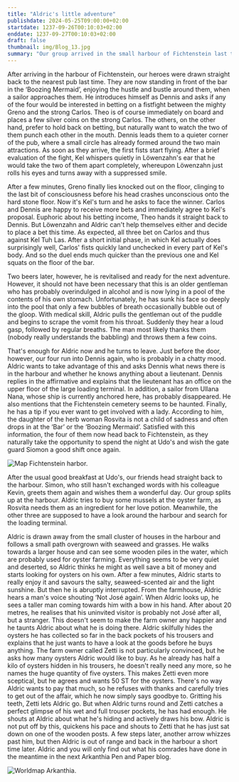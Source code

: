 ```yaml
---
title: "Aldric's little adventure"
publishdate: 2024-05-25T09:00:00+02:00
startdate: 1237-09-26T00:10:03+02:00
enddate: 1237-09-27T00:10:03+02:00
draft: false
thumbnail: img/Blog_13.jpg
summary: "Our group arrived in the small harbour of Fichtenstein last time. After having a quick look round the local bar, they explore it in detail in this blog. Aldric also embarks on a little adventure of his own. Find out how the bar evening goes this time and what Aldric's mission is here:"
---
```


After arriving in the harbour of Fichtenstein, our heroes were drawn straight back to the nearest pub last time. They are now standing in front of the bar in the ‘Boozing Mermaid’, enjoying the hustle and bustle around them, when a sailor approaches them. He introduces himself as Dennis and asks if any of the four would be interested in betting on a fistfight between the mighty Greno and the strong Carlos. Theo is of course immediately on board and places a few silver coins on the strong Carlos. The others, on the other hand, prefer to hold back on betting, but naturally want to watch the two of them punch each other in the mouth. Dennis leads them to a quieter corner of the pub, where a small circle has already formed around the two main attractions. As soon as they arrive, the first fists start flying. After a brief evaluation of the fight, Kel whispers quietly in Löwenzahn's ear that he would take the two of them apart completely, whereupon Löwenzahn just rolls his eyes and turns away with a suppressed smile. 

After a few minutes, Greno finally lies knocked out on the floor, clinging to the last bit of consciousness before his head crashes unconscious onto the hard stone floor. Now it's Kel's turn and he asks to face the winner. Carlos and Dennis are happy to receive more bets and immediately agree to Kel's proposal. Euphoric about his betting income, Theo hands it straight back to Dennis. But Löwenzahn and Aldric can't help themselves either and decide to place a bet this time. As expected, all three bet on Carlos and thus against Kel Tuh Las. After a short initial phase, in which Kel actually does surprisingly well, Carlos' fists quickly land unchecked in every part of Kel's body. And so the duel ends much quicker than the previous one and Kel squats on the floor of the bar. 

Two beers later, however, he is revitalised and ready for the next adventure. However, it should not have been necessary that this is an older gentleman who has probably overindulged in alcohol and is now lying in a pool of the contents of his own stomach. Unfortunately, he has sunk his face so deeply into the pool that only a few bubbles of breath occasionally bubble out of the gloop. With medical skill, Aldric pulls the gentleman out of the puddle and begins to scrape the vomit from his throat. Suddenly they hear a loud gasp, followed by regular breaths. The man most likely thanks them (nobody really understands the babbling) and throws them a few coins.

That's enough for Aldric now and he turns to leave. Just before the door, however, our four run into Dennis again, who is probably in a chatty mood. Aldric wants to take advantage of this and asks Dennis what news there is in the harbour and whether he knows anything about a lieutenant. Dennis replies in the affirmative and explains that the lieutenant has an office on the upper floor of the large loading terminal. In addition, a sailor from Ullana Nana, whose ship is currently anchored here, has probably disappeared. He also mentions that the Fichtenstein cemetery seems to be haunted. Finally, he has a tip if you ever want to get involved with a lady. According to him, the daughter of the herb woman Rosvita is not a child of sadness and often drops in at the ‘Bar’ or the ‘Boozing Mermaid’. Satisfied with this information, the four of them now head back to Fichtenstein, as they naturally take the opportunity to spend the night at Udo's and wish the gate guard Siomon a good shift once again.

<div class="img-max center">
  <img class="img-fluid rounded" title="Map Fichtenstein harbor" alt="Map Fichtenstein harbor." src="/img/fichtenstein_hafen.jpg" />
</div>

After the usual good breakfast at Udo's, our friends head straight back to the harbour. Simon, who still hasn't exchanged words with his colleague Kevin, greets them again and wishes them a wonderful day. Our group splits up at the harbour. Aldric tries to buy some mussels at the oyster farm, as Rosvita needs them as an ingredient for her love potion. Meanwhile, the other three are supposed to have a look around the harbour and search for the loading terminal. 

Aldric is drawn away from the small cluster of houses in the harbour and follows a small path overgrown with seaweed and grasses. He walks towards a larger house and can see some wooden piles in the water, which are probably used for oyster farming. Everything seems to be very quiet and deserted, so Aldric thinks he might as well save a bit of money and starts looking for oysters on his own. After a few minutes, Aldric starts to really enjoy it and savours the salty, seaweed-scented air and the light sunshine. But then he is abruptly interrupted. From the farmhouse, Aldric hears a man's voice shouting ‘Not José again’. When Aldric looks up, he sees a taller man coming towards him with a bow in his hand. After about 20 metres, he realises that his uninvited visitor is probably not José after all, but a stranger. This doesn't seem to make the farm owner any happier and he taunts Aldric about what he is doing there. Aldric skilfully hides the oysters he has collected so far in the back pockets of his trousers and explains that he just wants to have a look at the goods before he buys anything. The farm owner called Zetti is not particularly convinced, but he asks how many oysters Aldric would like to buy. As he already has half a kilo of oysters hidden in his trousers, he doesn't really need any more, so he names the huge quantity of five oysters. This makes Zetti even more sceptical, but he agrees and wants 50 ST for the oysters. There's no way Aldric wants to pay that much, so he refuses with thanks and carefully tries to get out of the affair, which he now simply says goodbye to. Gritting his teeth, Zetti lets Aldric go. But when Aldric turns round and Zetti catches a perfect glimpse of his wet and full trouser pockets, he has had enough. He shouts at Aldric about what he's hiding and actively draws his bow. Aldric is not put off by this, quickens his pace and shouts to Zetti that he has just sat down on one of the wooden posts. A few steps later, another arrow whizzes past him, but then Aldric is out of range and back in the harbour a short time later. Aldric and you will only find out what his comrades have done in the meantime in the next Arkanthia Pen and Paper blog.

<div class="img-max center">
  <img class="img-fluid" title="Worldmap Arkanthia" alt="Worldmap Arkanthia." src="/img/Arkanthia_Full_Map_Fichtenstein_Hafen" />
</div>



